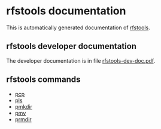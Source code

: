 
# rfstools documentation
This is automatically generated documentation of [rfstools](https://git.profinit.eu/rfs/rfstools).
## rfstools developer documentation
The developer documentation is in file [rfstools-dev-doc.pdf](./rfstools-dev-doc.pdf).
## rfstools commands

* [pcp](./commands/pcp.txt)
* [pls](./commands/pls.txt)
* [pmkdir](./commands/pmkdir.txt)
* [pmv](./commands/pmv.txt)
* [prmdir](./commands/prmdir.txt)
